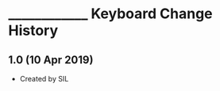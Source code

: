 ____________ Keyboard Change History
=======================

1.0 (10 Apr 2019)
-----------------

* Created by SIL
